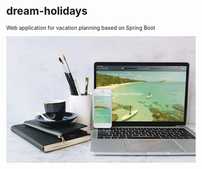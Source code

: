# dream-holidays
Web application for vacation planning based on Spring Boot

![dreamholidays](https://github.com/mkozachuk/dream-holidays/blob/master/src/main/resources/static/images/dreamsholiday-mockup-min.png?raw=true)
